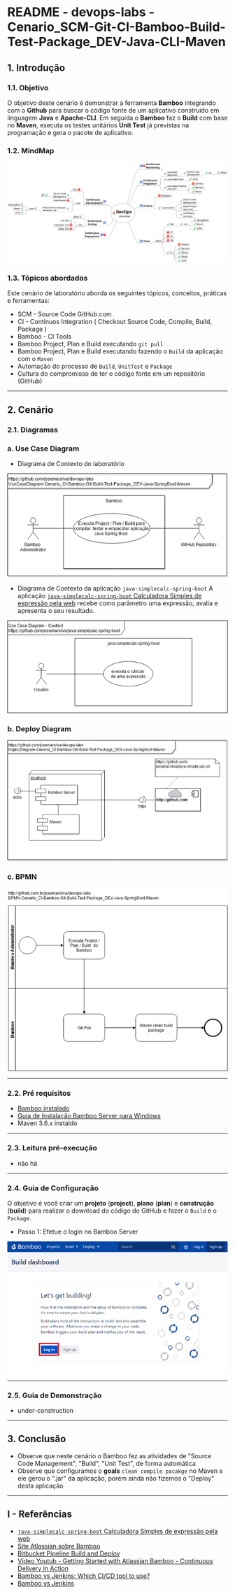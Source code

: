 # README - devops-labs - Cenario_SCM-Git-CI-Bamboo-Build-Test-Package_DEV-Java-CLI-Maven

## 1. Introdução

### 1.1. Objetivo
O objetivo deste cenário é demonstrar a ferramenta **Bamboo** integrando com o **Github** para buscar o código fonte de um aplicativo construído em linguagem **Java** e **Apache-CLI**. Em seguida o **Bamboo** faz o **Build** com base no **Maven**, executa os testes unitários **Unit Test** já previstas na programação e gera o pacote de aplicativo.

### 1.2. MindMap
![MindMap DevOps SCM-CI-Bamboo-Git-Build-Test-Package_DEV-Java-Cli-Maven.png](doc/MindMap%20DevOps%20SCM-CI-Bamboo-Git-Build-Test-Package_DEV-Java-Cli-Maven.png)


### 1.3. Tópicos abordados
Este cenário de laboratório aborda os seguintes tópicos, conceitos, práticas e ferramentas:
* SCM - Source Code GitHub.com
* CI - Continuos Integration ( Checkout Source Code, Compile, Build, Package )
* Bamboo - CI Tools
* Bamboo Project, Plan e Build executando `git pull`
* Bamboo Project, Plan e Build executando  fazendo o `Build` da aplicação com o `Maven`
* Automação do processo de `Build`, `UnitTest` e `Package`
* Cultura do compromisso de ter o código fonte em um repositório (GitHub)

---
## 2. Cenário

### 2.1. Diagramas 

### a. Use Case Diagram

* Diagrama de Contexto do laboratório

![UseCaseDiagram-Cenario_CI-Bamboo-Git-Build-Test-Package_DEV-Java-SpringBoot-Maven.png](doc/UseCaseDiagram-Cenario_CI-Bamboo-Git-Build-Test-Package_DEV-Java-SpringBoot-Maven.png)

* Diagrama de Contexto da aplicação `java-simplecalc-spring-boot`
A aplicação [`java-simplecalc-spring-boot` Calculadora Simples de expressão pela web](https://github.com/josemarsilva/java-simplecalc-spring-boot) recebe como parâmetro uma expressão, avalia e apresenta o seu resultado.

![java-simplecalc-spring-boot-UseCaseDiagram-Context.png](https://github.com/josemarsilva/java-simplecalc-spring-boot/blob/master/doc/UseCaseDiagram-Context.png)


### b. Deploy Diagram
![DeployDiagram-Cenario_CI-Bamboo-Git-Build-Test-Package_DEV-Java-SpringBoot-Maven.png](doc/DeployDiagram-Cenario_CI-Bamboo-Git-Build-Test-Package_DEV-Java-SpringBoot-Maven.png)



### c. BPMN
![BPMN-Cenario_CI-Bamboo-Git-Build-Test-Package_DEV-Java-SpringBoot-Maven.png](doc/BPMN-Cenario_CI-Bamboo-Git-Build-Test-Package_DEV-Java-SpringBoot-Maven.png)


---
### 2.2. Pré requisitos

* [Bamboo instalado](https://github.com/josemarsilva/eval-virtualbox-vm-ubuntu-server/doc/README_InstallBambooLicense_StepByStep.md)
* [Guia de Instalação Bamboo Server para Windows](README-GuiaInstalacao-Bambo-Windows.md)
* Maven 3.6.x instaldo


---
### 2.3. Leitura pré-execução

* não há

---
### 2.4. Guia de Configuração
O objetivo é você criar um **projeto** (__project__), **plano** (__plan__) e **construção** (__build__) para realizar o download do código do GitHub e fazer o `Build` e o `Package`.

* Passo 1: Efetue o login no Bamboo Server

![bamboo-printscreen-javasimplecalccli-01-login.png](doc/bamboo-printscreen-javasimplecalccli-01-login.png)



---
### 2.5. Guia de Demonstração

* under-construction


---
## 3. Conclusão
* Observe que neste cenário o Bamboo fez as atividades de "Source Code Management", "Build", "Unit Test", de forma automática
* Observe que configuramos o __goals__ `clean compile pacakge` no Maven e ele gerou o ".jar" da aplicação, porém ainda não fizemos o "Deploy" desta aplicação 

---
## I - Referências

* [`java-simplecalc-spring-boot` Calculadora Simples de expressão pela web](https://github.com/josemarsilva/java-simplecalc-spring-boot)
* [Site Atlassian sobre Bamboo](https://br.atlassian.com/software/bamboo)
* [Bitbucket Pipeline Build and Deploy](https://bitbucket.org/product/features/pipelines)
* [Vídeo Youtub - Getting Started with Atlassian Bamboo - Continuous Delivery in Action](https://www.youtube.com/watch?v=rG-XxVYNS4c)
* [Bamboo vs Jenkins: Which CI/CD tool to use?](https://blog.valiantys.com/en/dev-tools-en/jenkins-vs-bamboo/)
* [Bamboo vs Jenkins](https://www.automation-consultants.com/bamboo-vs-jenkins/)

